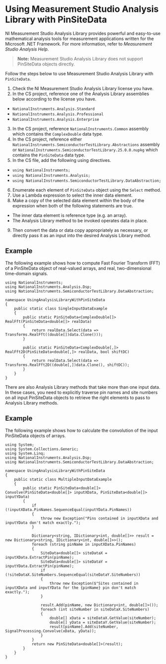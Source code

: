 # Using Measurement Studio Analysis Library with PinSiteData

NI Measurement Studio Analysis Library provides powerful and easy-to-use mathematical analysis tools for measurement applications written for the Microsoft .NET Framework. For more information, refer to *Measurement Studio Analysis Help*.

> **Note:** Measurement Studio Analysis Library does not support PinSiteData objects directly.

Follow the steps below to use Measurement Studio Analysis Library with `PinSiteData`.

1. Check the NI Measurement Studio Analysis Library license you have.
2. In the CS project, reference one of the Analysis Library assemblies below according to the license you have.
  - `NationalInstruments.Analysis.Standard`
  - `NationalInstruments.Analysis.Professional`
  - `NationalInstruments.Analysis.Enterprise`
3. In the CS project, reference `NationalInstruments.Common` assembly which contains the `ComplexDouble` data type.
4. In the CS project, reference either `NationalInstruments.SemiconductorTestLibrary.Abstractions` assembly or `NationalInstruments.SemiconductorTestLibrary.25.0.0.nupkg` which contains the `PinSiteData` data type.
5. In the CS file, add the following using directives.
  - `using NationalInstruments;`
  - `using NationalInstruments.Analysis;`
  - `using NationalInstruments.SemiconductorTestLibrary.DataAbstraction;`
6. Enumerate each element of `PinSiteData` object using the `Select` method.
7. Use a Lambda expression to select the inner data element.
8. Make a copy of the selected data element within the body of the expression when both of the following statements are true.
  - The inner data element is reference type (e.g. an array).
  - The Analysis Library method to be invoked operates data in place.
9. Then convert the data or data copy appropriately as necessary, or directly pass it as an input into the desired Analysis Library method.

## Example
The following example shows how to compute Fast Fourier Transform (FFT) of a PinSiteData object of real-valued arrays, and real, two-dimensional time-domain signals.
```
using NationalInstruments;
using NationalInstruments.Analysis.Dsp;
using NationalInstruments.SemiconductorTestLibrary.DataAbstraction;

namespace UsingAnalysisLibraryWithPinSiteData
{
    public static class SingleInputDataExample
    {
        public static PinSiteData<ComplexDouble[]> RealFft(PinSiteData<double[]> realData)
        {
            return realData.Select(data => Transforms.RealFft((double[])data.Clone()));
        }

        public static PinSiteData<ComplexDouble[,]> RealFft2D(PinSiteData<double[,]> realData, bool shiftDC)
        {
            return realData.Select(data => Transforms.RealFft2D((double[,])data.Clone(), shiftDC));
        }
    }
}
```

There are also Analysis Library methods that take more than one input data. In these cases, you need to explicitly traverse pin names and site numbers on all input PinSiteData objects to retrieve the right elements to pass to Analysis Library methods.

## Example
The following example shows how to calculate the convolution of the input PinSiteData objects of arrays.
```
using System;
using System.Collections.Generic;
using System.Linq;
using NationalInstruments.Analysis.Dsp;
using NationalInstruments.SemiconductorTestLibrary.DataAbstraction;

namespace UsingAnalysisLibraryWithPinSiteData
{
    public static class MultipleInputDataExample
    {
        public static PinSiteData<double[]> Convolve(PinSiteData<double[]> inputXData, PinSiteData<double[]> inputYData)
        {
            if (!inputXData.PinNames.SequenceEqual(inputYData.PinNames))
            {
                throw new Exception("Pins contained in inputXData and inputYData don't match exactly.");
            }

            Dictionary<string, IDictionary<int, double[]>> result = new Dictionary<string, IDictionary<int, double[]>>();
            foreach (string pinName in inputXData.PinNames)
            {
                SiteData<double[]> siteDataX = inputXData.ExtractPin(pinName);
                SiteData<double[]> siteDataY = inputYData.ExtractPin(pinName);
                if (!siteDataX.SiteNumbers.SequenceEqual(siteDataY.SiteNumbers))
                {
                    throw new Exception($"Sites contained in inputXData and inputYData for the {pinName} pin don't match exactly.");
                }

                result.Add(pinName, new Dictionary<int, double[]>());
                foreach (int siteNumber in siteDataX.SiteNumbers)
                {
                    double[] xData = siteDataX.GetValue(siteNumber);
                    double[] yData = siteDataY.GetValue(siteNumber);
                    result[pinName].Add(siteNumber, SignalProcessing.Convolve(xData, yData));
                }
            }
            return new PinSiteData<double[]>(result);
        }
    }
}
```